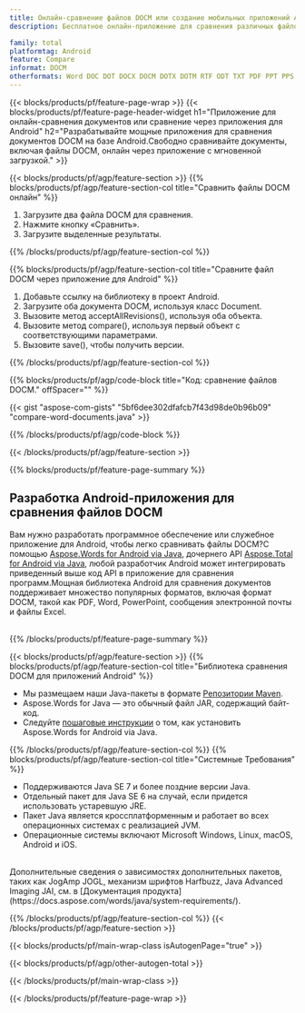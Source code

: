 ```yaml
---
title: Онлайн-сравнение файлов DOCM или создание мобильных приложений Android для сравнения файлов DOCM
description: Бесплатное онлайн-приложение для сравнения различных файлов DOCM.Код библиотеки сравнения Android для документов DOCM.

family: total
platformtag: Android
feature: Compare
informat: DOCM
otherformats: Word DOC DOT DOCX DOCM DOTX DOTM RTF ODT TXT PDF PPT PPS PPTX POTX PPSX PPTM PPSM POTM ODP PowerPoint
---
```

{{< blocks/products/pf/feature-page-wrap >}}
{{< blocks/products/pf/feature-page-header-widget h1="Приложение для онлайн-сравнения документов или сравнение через приложения для Android" h2="Разрабатывайте мощные приложения для сравнения документов DOCM на базе Android.Свободно сравнивайте документы, включая файлы DOCM, онлайн через приложение с мгновенной загрузкой." >}}

{{< blocks/products/pf/agp/feature-section >}}
{{% blocks/products/pf/agp/feature-section-col title="Сравнить файлы DOCM онлайн" %}}

1. Загрузите два файла DOCM для сравнения.
1. Нажмите кнопку «Сравнить».
1. Загрузите выделенные результаты.

{{% /blocks/products/pf/agp/feature-section-col %}}

{{% blocks/products/pf/agp/feature-section-col title="Сравните файл DOCM через приложение для Android" %}}

1. Добавьте ссылку на библиотеку в проект Android.
1. Загрузите оба документа DOCM, используя класс Document.
1. Вызовите метод acceptAllRevisions(), используя оба объекта.
1. Вызовите метод compare(), используя первый объект с соответствующими параметрами.
1. Вызовите save(), чтобы получить версии.

{{% /blocks/products/pf/agp/feature-section-col %}}

{{% blocks/products/pf/agp/code-block title="Код: сравнение файлов DOCM." offSpacer="" %}}

{{< gist "aspose-com-gists" "5bf6dee302dfafcb7f43d98de0b96b09" "compare-word-documents.java" >}}

{{% /blocks/products/pf/agp/code-block %}}

{{< /blocks/products/pf/agp/feature-section >}}

{{% blocks/products/pf/feature-page-summary %}}


<h2>Разработка Android-приложения для сравнения файлов DOCM</h2>

Вам нужно разработать программное обеспечение или служебное приложение для Android, чтобы легко сравнивать файлы DOCM?С помощью [Aspose.Words for Android via Java](https://products.aspose.com/words/ru/android-java/), дочернего API [Aspose.Total for Android via Java](https://products.aspose.com/total/ru/android-java/), любой разработчик Android может интегрировать приведенный выше код API в приложение для сравнения программ.Мощная библиотека Android для сравнения документов поддерживает множество популярных форматов, включая формат DOCM, такой как PDF, Word, PowerPoint, сообщения электронной почты и файлы Excel.<br /><br />

{{% /blocks/products/pf/feature-page-summary %}}

{{< blocks/products/pf/agp/feature-section >}}
{{% blocks/products/pf/agp/feature-section-col title="Библиотека сравнения DOCM для приложений Android" %}}

- Мы размещаем наши Java-пакеты в формате [Репозитории Maven](https://releases.aspose.com/java/repo/com/aspose/aspose-words/). 
- Aspose.Words for Java — это обычный файл JAR, содержащий байт-код.
- Следуйте [пошаговые инструкции](https://docs.aspose.com/words/java/install-aspose-words-for-android-via-java/) о том, как установить Aspose.Words for Android via Java.

{{% /blocks/products/pf/agp/feature-section-col %}}
{{% blocks/products/pf/agp/feature-section-col title="Системные Требования" %}}

- Поддерживаются Java SE 7 и более поздние версии Java.
- Отдельный пакет для Java SE 6 на случай, если придется использовать устаревшую JRE.
- Пакет Java является кроссплатформенным и работает во всех операционных системах с реализацией JVM.
- Операционные системы включают Microsoft Windows, Linux, macOS, Android и iOS.

<br />
Дополнительные сведения о зависимостях дополнительных пакетов, таких как JogAmp JOGL, механизм шрифтов Harfbuzz, Java Advanced Imaging JAI, см. в [Документация продукта](https://docs.aspose.com/words/java/system-requirements/).

{{% /blocks/products/pf/agp/feature-section-col %}}
{{< /blocks/products/pf/agp/feature-section >}}

{{< blocks/products/pf/main-wrap-class isAutogenPage="true" >}}

{{< blocks/products/pf/agp/other-autogen-total >}}

{{< /blocks/products/pf/main-wrap-class >}}

{{< /blocks/products/pf/feature-page-wrap >}}